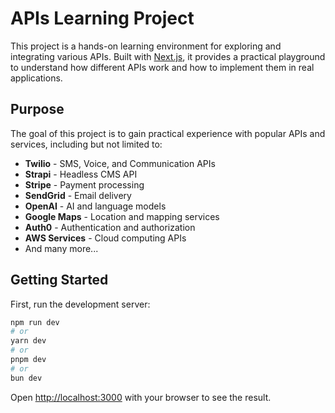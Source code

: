 # APIs Learning Project

This project is a hands-on learning environment for exploring and integrating various APIs. Built with [Next.js](https://nextjs.org), it provides a practical playground to understand how different APIs work and how to implement them in real applications.

## Purpose

The goal of this project is to gain practical experience with popular APIs and services, including but not limited to:

- **Twilio** - SMS, Voice, and Communication APIs
- **Strapi** - Headless CMS API
- **Stripe** - Payment processing
- **SendGrid** - Email delivery
- **OpenAI** - AI and language models
- **Google Maps** - Location and mapping services
- **Auth0** - Authentication and authorization
- **AWS Services** - Cloud computing APIs
- And many more...

## Getting Started

First, run the development server:

```bash
npm run dev
# or
yarn dev
# or
pnpm dev
# or
bun dev
```

Open [http://localhost:3000](http://localhost:3000) with your browser to see the result.
